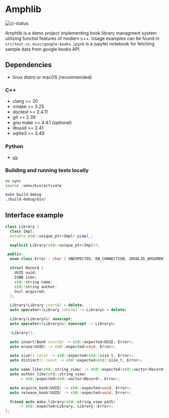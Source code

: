# Amphlib

![ci-status](https://github.com/tbrekalo/amphlib/actions/workflows/ci.yml/badge.svg)

Amphlib is a demo project implementing book library managment system utilizing functiol features of modern c++. Usage examples can be found in `src/test.cc`. `misc/google-books.ipynb` is a jupyter notebook for fetching sample data from google books API.

## Dependencies

- linux distro or macOS (recommended)

### C++

- clang >= 20
- cmake >= 3.25
- doctest >= 2.4.11
- git >= 2.39
- gnu make >= 4.4.1 (optional)
- libuuid >= 2.41
- sqlite3 >= 3.49


### Python
- [uv](https://docs.astral.sh/uv/)


### Building and running tests locally

```bash
uv sync
source .venv/bin/activate

make build-debug
./build-debug/bin/
```

## Interface example

```cpp
class Library {
  class Impl;
  mutable std::unique_ptr<Impl> pimpl_;

  explicit Library(std::unique_ptr<Impl>);

 public:
  enum class Error : char { UNEXPECTED, DB_CONNECTION, INVALID_ARGUMENT };

  struct Record {
    UUID uuid;
    ISBN isbn;
    std::string name;
    std::string author;
    bool acquired;
  };

  Library(Library const&) = delete;
  auto operator=(Library const&) -> Library& = delete;

  Library(Library&&) noexcept;
  auto operator=(Library&&) noexcept -> Library&;

  ~Library();

  auto insert(Book const&) -> std::expected<UUID, Error>;
  auto erase(UUID) -> std::expected<void, Error>;

  auto size() const -> std::expected<std::size_t, Error>;
  auto distinct() const -> std::expected<std::size_t, Error>;

  auto name_like(std::string_view) -> std::expected<std::vector<Record>, Error>;
  auto author_like(std::string_view)
      -> std::expected<std::vector<Record>, Error>;

  auto acquire_book(UUID) -> std::expected<void, Error>;
  auto release_book(UUID) -> std::expected<void, Error>;

  friend auto make_library(std::string_view path)
      -> std::expected<Library, Library::Error>;
};
```